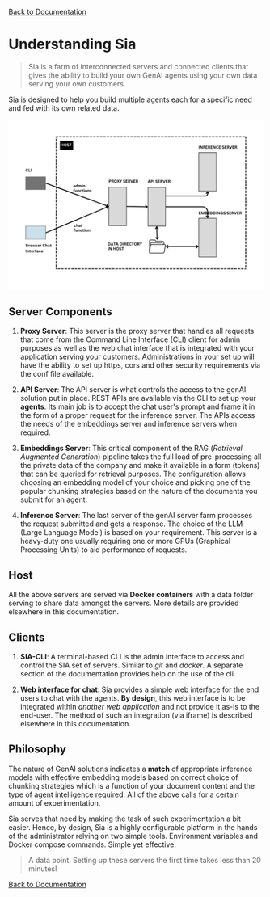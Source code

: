 [Back to Documentation](/docs/README.md)

# Understanding Sia

> Sia is a farm of interconnected servers and connected clients that gives the ability to build your own GenAI agents using your own data serving your own customers.

Sia is designed to help you build multiple agents each for a specific need and fed with its own related data.

![network_diagram](/docs/images/sia_network.png)

## Server Components

1. **Proxy Server**: This server is the proxy server that handles all requests that come from the Command Line Interface (CLI) client for admin purposes as well as the web chat interface that is integrated with your application serving your customers. Administrations in your set up will have the ability to set up https, cors and other security requirements via the conf file available.

2. **API Server**: The API server is what controls the access to the genAI solution put in place. REST APIs are available via the CLI to set up your **agents**. Its main job is to accept the chat user's prompt and frame it in the form of a proper request for the inference server. The APIs access the needs of the embeddings server and inference servers when required. 

3. **Embeddings Server**: This critical component of the RAG (*Retrieval Augmented Generation*) pipeline takes the full load of pre-processing all the private data of the company and make it available in a form (tokens) that can be queried for retrieval purposes. The configuration allows choosing an embedding model of your choice and picking one of the popular chunking strategies based on the nature of the documents you submit for an agent.

4. **Inference Server**: The last server of the genAI server farm processes the request submitted and gets a response. The choice of the LLM (Large Language Model) is based on your requirement. This server is a heavy-duty one usually requiring one or more GPUs (Graphical Processing Units) to aid performance of requests.

## Host

All the above servers are served via **Docker containers** with a data folder serving to share data amongst the servers. More details are provided elsewhere in this documentation.

## Clients

1. **SIA-CLI**: A terminal-based CLI is the admin interface to access and control the SIA set of servers. Similar to *git* and *docker*. A separate section of the documentation provides help on the use of the cli.

2. **Web interface for chat**: Sia provides a simple web interface for the end users to chat with the agents. **By design**, this web interface is to be integrated within *another web application* and not provide it as-is to the end-user. The method of such an integration (via iframe) is described elsewhere in this documentation.

## Philosophy

The nature of GenAI solutions indicates a **match** of appropriate inference models with effective embedding models based on correct choice of chunking strategies which is a function of your document content and the type of agent intelligence required. All of the above calls for a certain amount of experimentation.

Sia serves that need by making the task of such experimentation a bit easier. Hence, by design, Sia is a highly configurable platform in the hands of the administrator relying on two simple tools. Environment variables and Docker compose commands. Simple yet effective.

> A data point. Setting up these servers the first time takes less than 20 minutes!

[Back to Documentation](/docs/README.md)